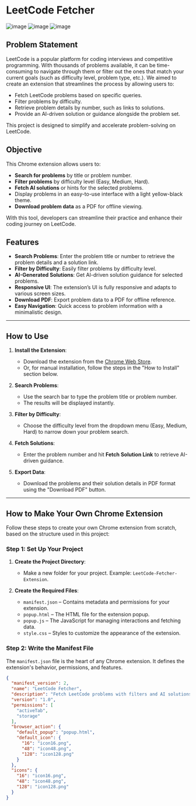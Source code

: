 # LeetCode Fetcher
![image](https://github.com/user-attachments/assets/9af9b49b-292b-4e7c-9e16-1195ded480e5)
![image](https://github.com/user-attachments/assets/22870a52-c0fd-434c-affe-fa00203f342c)
![image](https://github.com/user-attachments/assets/b9f1650b-7403-45ed-aff6-8f4dc5aa6247)

## Problem Statement

LeetCode is a popular platform for coding interviews and competitive programming. With thousands of problems available, it can be time-consuming to navigate through them or filter out the ones that match your current goals (such as difficulty level, problem type, etc.). We aimed to create an extension that streamlines the process by allowing users to:

- Fetch LeetCode problems based on specific queries.
- Filter problems by difficulty.
- Retrieve problem details by number, such as links to solutions.
- Provide an AI-driven solution or guidance alongside the problem set.

This project is designed to simplify and accelerate problem-solving on LeetCode.

## Objective

This Chrome extension allows users to:
- **Search for problems** by title or problem number.
- **Filter problems** by difficulty level (Easy, Medium, Hard).
- **Fetch AI solutions** or hints for the selected problems.
- Display problems in an easy-to-use interface with a light yellow-black theme.
- **Download problem data** as a PDF for offline viewing.

With this tool, developers can streamline their practice and enhance their coding journey on LeetCode.

## Features

- **Search Problems**: Enter the problem title or number to retrieve the problem details and a solution link.
- **Filter by Difficulty**: Easily filter problems by difficulty level.
- **AI-Generated Solutions**: Get AI-driven solution guidance for selected problems.
- **Responsive UI**: The extension’s UI is fully responsive and adapts to various screen sizes.
- **Download PDF**: Export problem data to a PDF for offline reference.
- **Easy Navigation**: Quick access to problem information with a minimalistic design.

---

## How to Use

1. **Install the Extension**: 
   - Download the extension from the [Chrome Web Store](#link-to-your-extension).
   - Or, for manual installation, follow the steps in the "How to Install" section below.

2. **Search Problems**: 
   - Use the search bar to type the problem title or problem number.
   - The results will be displayed instantly.

3. **Filter by Difficulty**: 
   - Choose the difficulty level from the dropdown menu (Easy, Medium, Hard) to narrow down your problem search.

4. **Fetch Solutions**:
   - Enter the problem number and hit **Fetch Solution Link** to retrieve AI-driven guidance.

5. **Export Data**:
   - Download the problems and their solution details in PDF format using the "Download PDF" button.

---

## How to Make Your Own Chrome Extension

Follow these steps to create your own Chrome extension from scratch, based on the structure used in this project:

### Step 1: Set Up Your Project

1. **Create the Project Directory**:
   - Make a new folder for your project. Example: `LeetCode-Fetcher-Extension`.

2. **Create the Required Files**:
   - `manifest.json` – Contains metadata and permissions for your extension.
   - `popup.html` – The HTML file for the extension popup.
   - `popup.js` – The JavaScript for managing interactions and fetching data.
   - `style.css` – Styles to customize the appearance of the extension.

### Step 2: Write the Manifest File

The `manifest.json` file is the heart of any Chrome extension. It defines the extension's behavior, permissions, and features.

```json
{
  "manifest_version": 2,
  "name": "LeetCode Fetcher",
  "description": "Fetch LeetCode problems with filters and AI solutions",
  "version": "1.0",
  "permissions": [
    "activeTab",
    "storage"
  ],
  "browser_action": {
    "default_popup": "popup.html",
    "default_icon": {
      "16": "icon16.png",
      "48": "icon48.png",
      "128": "icon128.png"
    }
  },
  "icons": {
    "16": "icon16.png",
    "48": "icon48.png",
    "128": "icon128.png"
  }
}
